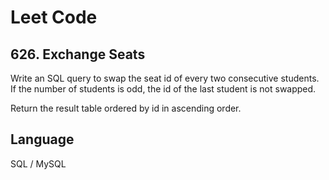 # Leet Code

## 626. Exchange Seats

Write an SQL query to swap the seat id of every two consecutive students. If the number of students is odd, the id of the last student is not swapped.

Return the result table ordered by id in ascending order.

## Language
SQL / MySQL
